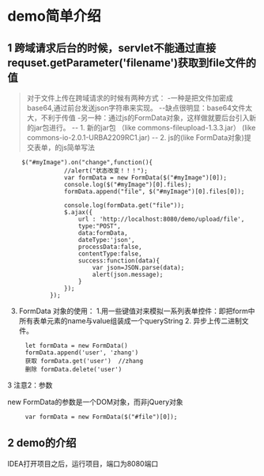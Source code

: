 #  demo简单介绍

##  1 跨域请求后台的时候，servlet不能通过直接requset.getParameter('filename')获取到file文件的值

> 对于文件上传在跨域请求的时候有两种方式：
-一种是把文件加密成base64,通过前台发送json字符串来实现。
  --缺点很明显：base64文件太大，不利于传值
-另一种：通过js的FormData对象，这样做就要后台引入新的jar包进行。
 -- 1. 新的jar包  （like commons-fileupload-1.3.3.jar） (like commons-io-2.0.1-URBA2209RC1.jar)
 -- 2. js的(like FormData对象)提交表单，的js简单写法
```
    $("#myImage").on("change",function(){
        		//alert("状态改变！！！");
        		var formData = new FormData($("#myImage")[0]);
        		console.log($("#myImage")[0].files);
				formData.append("file", $("#myImage")[0].files[0]);
				
				console.log(formData.get("file"));
	            $.ajax({
	                url : 'http://localhost:8080/demo/upload/file',
	                type:"POST",
	                data:formData,
	                dateType:'json',
	                processData:false,
	                contentType:false,
	                success:function(data){
	                	var json=JSON.parse(data);
	                    alert(json.message);
	                }
	            });
        	});
```
   3. FormData 对象的使用：
        1.用一些键值对来模拟一系列表单控件：即把form中所有表单元素的name与value组装成一个queryString
        2. 异步上传二进制文件。       
```
     let formData = new FormData()
     formData.append('user', 'zhang')
     获取 formData.get('user')  //zhang
     删除 formData.delete('user')
```
   3  注意2：参数 
   
   new FormData的参数是一个DOM对象，而非jQuery对象
   
```
     var formData = new FormData($("#file")[0]);
```
## 2 demo的介绍

  IDEA打开项目之后，运行项目，端口为8080端口
  
  


